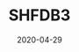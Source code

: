 ---
title: SHFDB3
date: 2020-04-29
draft: false
landing:
  image: favicon/logo.png
  title:
    - SwedeHF database 3 (SHFDB3)
  text:
    - A combination of the Swedish Heart Failure Registry and other national Swedish registers. The data consists of 156,544 posts, whereof 90,383 unique patients, and 771,049 gender, year of birth and county of residence matched controls. First post in 2000-05-11 and last post in 2018-12-31 with complete end follow-up until 2019-12-31.
  titleColor:
  textColor:
  spaceBetweenTitleText: 25
  buttons:
    - link: https://github.com/KIHeartFailure/shfdb3dm/blob/master/metadata/meta_variables.xlsx
      text: VARIABLE DESCRIPTION
      color: default
footer:
  sections:
    - title: More information
      links: 
        - title: Lars H Lund Research group
          link: https://ki.se/en/meds/heart-failure-with-reduced-and-preserved-ejection-fraction-clinical-and-translational-aspects
        - title: SwedeHF
          link: https://www.ucr.uu.se/rikssvikt-en/
    - title: GitHub
      links: 
        - title: Data management
          link: https://github.com/KIHeartFailure/shfdb3dm
        - title: Website
          link: https://github.com/KIHeartFailure/shfdb3
sections:
  - bgcolor: "#870052"
    type: card
    description: "This site aims to document the data management performed in order to construct the SwedeHF database 3. All source code is available on GitHub."
    header: 
      title: Data management
      hlcolor: "#808080"
      color: "#fff"
      fontSize: 32
      width: 340
---